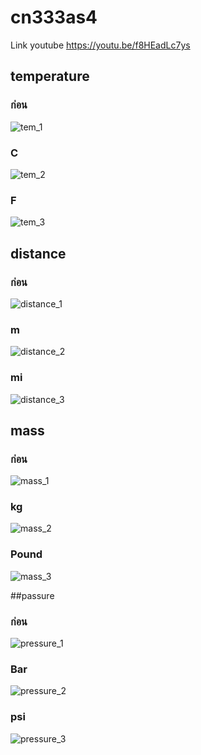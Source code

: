 # cn333as4
Link youtube https://youtu.be/f8HEadLc7ys
## temperature
### ก่อน
![tem_1](https://user-images.githubusercontent.com/60337826/164475369-7e4b29f2-c6e7-40d1-a764-aeaf283954df.jpg)
### C
![tem_2](https://user-images.githubusercontent.com/60337826/164475519-a2452758-dba8-4ce5-956c-58c4e51c96f5.jpg)
### F
![tem_3](https://user-images.githubusercontent.com/60337826/164475555-80b0be7d-6327-4710-8ccb-48fc059c9cf8.jpg)
## distance

### ก่อน
![distance_1](https://user-images.githubusercontent.com/60337826/164475885-1b0cca32-257e-4364-9517-d35842cf7b7a.jpg)
### m
![distance_2](https://user-images.githubusercontent.com/60337826/164475995-a5a01f2a-e2fc-4717-a25b-9264dc2e9ab8.jpg)
### mi
![distance_3](https://user-images.githubusercontent.com/60337826/164476027-660097af-ea2e-4fbd-be5c-91cf165105af.jpg)

## mass
### ก่อน
![mass_1](https://user-images.githubusercontent.com/60337826/164476377-7647be63-995f-45a8-8183-475ec084da00.jpg)
### kg
![mass_2](https://user-images.githubusercontent.com/60337826/164476561-05ccc3bd-3c6d-45d6-8343-11b5e5610331.jpg)
### Pound
![mass_3](https://user-images.githubusercontent.com/60337826/164476612-126fa520-4c10-4c1d-a0be-f956e3b17db0.jpg)


##passure
### ก่อน
![pressure_1](https://user-images.githubusercontent.com/60337826/164476099-5325fae1-34d1-4f01-86d5-063a6b175353.jpg)
### Bar
![pressure_2](https://user-images.githubusercontent.com/60337826/164476155-cc3f99f3-7691-48fb-83d8-3558da8a59fd.jpg)
### psi
![pressure_3](https://user-images.githubusercontent.com/60337826/164476211-9cf0f100-64ee-4495-bbd6-6c8e60919f0f.jpg)


 

